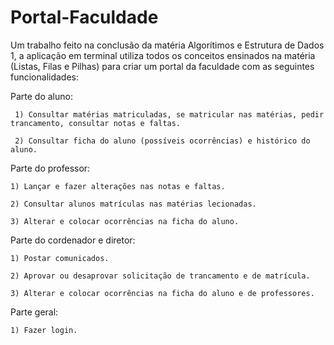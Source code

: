# Portal-Faculdade
<p> Um trabalho feito na conclusão da matéria Algorítimos e Estrutura de Dados 1, a aplicação em terminal utiliza todos os conceitos ensinados na matéria (Listas, Filas e Pilhas) para criar um portal da faculdade com as seguintes funcionalidades: </p>
<p>Parte do aluno: 

     1) Consultar matérias matriculadas, se matricular nas matérias, pedir trancamento, consultar notas e faltas.

     2) Consultar ficha do aluno (possíveis ocorrências) e histórico do aluno.

  Parte do professor: 

    1) Lançar e fazer alterações nas notas e faltas.

    2) Consultar alunos matrículas nas matérias lecionadas.

    3) Alterar e colocar ocorrências na ficha do aluno.

   Parte do cordenador e diretor:

    1) Postar comunicados.

    2) Aprovar ou desaprovar solicitação de trancamento e de matrícula.

    3) Alterar e colocar ocorrências na ficha do aluno e de professores.

  Parte geral: 

    1) Fazer login.
  </p>
